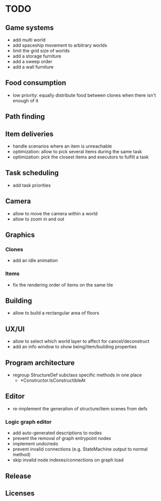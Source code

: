 # TODO

## Game systems

- add multi world
- add spaceship movement to arbitrary worlds
- limit the grid size of worlds
- add a storage furniture
- add a sweep order
- add a wall furniture

## Food consumption

- low priority: equally distribute food between clones when there isn't enough of it

## Path finding

## Item deliveries

- handle scenarios where an item is unreachable
- optimization: allow to pick several items during the same task
- optimization: pick the closest items and executors to fulfill a task

## Task scheduling

- add task priorities

## Camera

- allow to move the camera within a world
- allow to zoom in and out

## Graphics

### Clones

- add an idle animation

### Items

- fix the rendering order of items on the same tile

## Building

- allow to build a rectangular area of floors

## UX/UI

- allow to select which world layer to affect for cancel/deconstruct
- add an info window to show being/item/building properties

## Program architecture

- regroup StructureDef subclass specific methods in one place
  - \*Constructor.IsConstructibleAt

## Editor

- re-implement the generation of structure/item scenes from defs

### Logic graph editor

- add auto-generated descriptions to nodes
- prevent the removal of graph entrypoint nodes
- implement undo/redo
- prevent invalid connections (e.g. StateMachine output to normal method)
- skip invalid node indexes/connections on graph load

## Release

## Licenses
